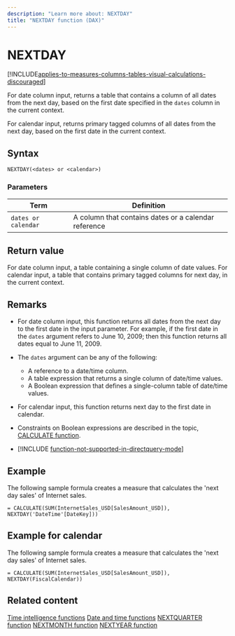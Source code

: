 ```yaml
---
description: "Learn more about: NEXTDAY"
title: "NEXTDAY function (DAX)"
---
```

# NEXTDAY

[!INCLUDE[applies-to-measures-columns-tables-visual-calculations-discouraged](includes/applies-to-measures-columns-tables-visual-calculations-discouraged.md)]

For date column input, returns a table that contains a column of all dates from the next day, based on the first date specified in the `dates` column in the current context.

For calendar input, returns primary tagged columns of all dates from the next day, based on the first date in the current context.

## Syntax

```dax
NEXTDAY(<dates> or <calendar>)
```

### Parameters

|Term|Definition|
|--------|--------------|
|`dates or calendar`|A column that contains dates or a calendar reference|

## Return value

For date column input, a table containing a single column of date values.
For calendar input, a table that contains primary tagged columns for next day, in the current context.

## Remarks

- For date column input, this function returns all dates from the next day to the first date in the input parameter. For example, if the first date in the `dates` argument refers to June 10, 2009; then this function returns all dates equal to June 11, 2009.

- The `dates` argument can be any of the following:
  - A reference to a date/time column.
  - A table expression that returns a single column of date/time values.
  - A Boolean expression that defines a single-column table of date/time values.
  
- For calendar input, this function returns next day to the first date in calendar.

- Constraints on Boolean expressions are described in the topic, [CALCULATE function](calculate-function-dax.md).

- [!INCLUDE [function-not-supported-in-directquery-mode](includes/function-not-supported-in-directquery-mode.md)] 

## Example

The following sample formula creates a measure that calculates the 'next day sales' of Internet sales.

```dax
= CALCULATE(SUM(InternetSales_USD[SalesAmount_USD]), NEXTDAY('DateTime'[DateKey]))
```

## Example for calendar

The following sample formula creates a measure that calculates the 'next day sales' of Internet sales.

```dax
= CALCULATE(SUM(InternetSales_USD[SalesAmount_USD]), NEXTDAY(FiscalCalendar))
```

## Related content

[Time intelligence functions](time-intelligence-functions-dax.md)
[Date and time functions](date-and-time-functions-dax.md)
[NEXTQUARTER function](nextquarter-function-dax.md)
[NEXTMONTH function](nextmonth-function-dax.md)
[NEXTYEAR function](nextyear-function-dax.md)
